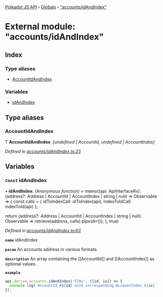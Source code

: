 [Polkadot JS API](../README.md) › [Globals](../globals.md) › ["accounts/idAndIndex"](_accounts_idandindex_.md)

# External module: "accounts/idAndIndex"

## Index

### Type aliases

* [AccountIdAndIndex](_accounts_idandindex_.md#accountidandindex)

### Variables

* [idAndIndex](_accounts_idandindex_.md#const-idandindex)

## Type aliases

###  AccountIdAndIndex

Ƭ **AccountIdAndIndex**: *[undefined | AccountId, undefined | AccountIndex]*

*Defined in [accounts/idAndIndex.ts:23](https://github.com/polkadot-js/api/blob/2371d6a29c/packages/api-derive/src/accounts/idAndIndex.ts#L23)*

## Variables

### `Const` idAndIndex

• **idAndIndex**: *(Anonymous function)* =  memo((api: ApiInterfaceRx): (address?: Address | AccountId | AccountIndex | string | null) => Observable<AccountIdAndIndex> => {
  const calls = {
    idToIndexCall: idToIndex(api),
    indexToIdCall: indexToId(api)
  };

  return (address?: Address | AccountId | AccountIndex | string | null): Observable<AccountIdAndIndex> =>
    retrieve(address, calls).pipe(drr());
}, true)

*Defined in [accounts/idAndIndex.ts:63](https://github.com/polkadot-js/api/blob/2371d6a29c/packages/api-derive/src/accounts/idAndIndex.ts#L63)*

**`name`** idAndIndex

**`param`** An accounts address in various formats.

**`description`** An array containing the [[AccountId]] and [[AccountIndex]] as optional values.

**`example`** 
<BR>

```javascript
api.derive.accounts.idAndIndex('F7Hs', ([id, ix]) => {
  console.log(`AccountId #${id} with corresponding AccountIndex ${ix}`);
});
```
